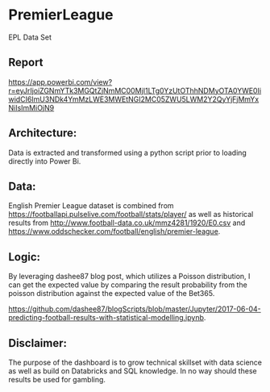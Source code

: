 # PremierLeague
EPL Data Set

## Report
https://app.powerbi.com/view?r=eyJrIjoiZGNmYTk3MGQtZjNmMC00MjI1LTg0YzUtOThhNDMyOTA0YWE0IiwidCI6ImU3NDk4YmMzLWE3MWEtNGI2MC05ZWU5LWM2Y2QyYjFjMmYxNiIsImMiOjN9

## Architecture: 
Data is extracted and transformed using a python script prior to loading directly into Power Bi.

## Data: 
English Premier League dataset is combined from https://footballapi.pulselive.com/football/stats/player/ as well as historical results from http://www.football-data.co.uk/mmz4281/1920/E0.csv and https://www.oddschecker.com/football/english/premier-league. 

## Logic: 
By leveraging dashee87 blog post, which utilizes a Poisson distribution, I can get the expected value by comparing the result probability from the poisson distribution against the expected value of the Bet365. 

https://github.com/dashee87/blogScripts/blob/master/Jupyter/2017-06-04-predicting-football-results-with-statistical-modelling.ipynb. 

## Disclaimer: 
The purpose of the dashboard is to grow technical skillset with data science as well as build on Databricks and SQL knowledge. In no way should these results be used for gambling.
